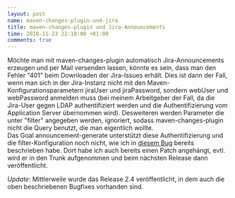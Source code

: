 ```yaml
--- 
layout: post
name: maven-changes-plugin-und-jira
title: maven-changes-plugin und Jira-Announcements
time: 2010-11-23 22:10:00 +01:00
comments: true
---
```

Möchte man mit maven-changes-plugin automatisch Jira-Announcements erzeugen und per Mail versenden lassen, könnte es sein, dass man den Fehler "401" beim Downloaden der Jira-Issues erhält. Dies ist dann der Fall, wenn man sich in der Jira-Instanz nicht mit den Maven-Konfigurationsparametern jiraUser und jiraPassword, sondern webUser und webPassword anmelden muss (bei meinem Arbeitgeber der Fall, da die Jira-User gegen LDAP authentifiziert werden und die Authentifizierung vom Application Server übernommen wird). Desweiteren werden Parameter die unter "filter" angegeben werden, ignoriert, sodass maven-changes-plugin nicht die Query benutzt, die man eigentlich wollte.  
Das Goal announcement-generate unterstützt diese Authentifizierung und die filter-Konfiguration noch nicht, wie ich in <a href="http://jira.codehaus.org/browse/MCHANGES-206">diesem Bug</a> bereits beschrieben habe. Dort habe ich auch bereits einen Patch angehängt, evtl. wird er in den Trunk aufgenommen und beim nächsten Release dann veröffentlicht.  
  
  
*Update*: Mittlerweile wurde das Release 2.4 veröffentlicht, in dem auch die oben beschriebenen Bugfixes vorhanden sind.
